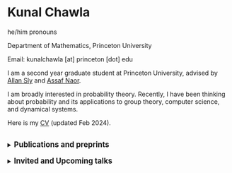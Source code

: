 <html>
    <head>
    </head>
<body>

<h1>Kunal Chawla</h1>
<p>
    he/him pronouns
</p>
<p>
    Department of Mathematics, Princeton University
</p>
<p>
    Email: kunalchawla [at] princeton [dot] edu
</p>

<p>I am a second year graduate student at Princeton University, advised
    by <a href="https://web.math.princeton.edu/~asly/">Allan Sly</a> and <a href="https://web.math.princeton.edu/~naor/">Assaf Naor</a>.
</p>
<p>
  I am broadly interested in probability theory. Recently, I have been thinking about probability and its applications to group theory, computer science, and dynamical systems. 
</p>
<p>
    Here is my <a href="Curriculum_Vitae (8).pdf">CV</a> (updated Feb 2024).
</p>
<br>

<details>
    <summary><b style="font-size: larger">Publications and preprints</b></summary>

    <ol type="1" start="11" reversed>

        <li>
            <a href="https://arxiv.org/abs/2310.18506">Random walks and superlinear divergent geodesics</a>
            (joint with Inhyeok Choi, Vivian He, and Kasra Rafi).  <em>Ergodic Theory and Dynamical Systems</em> (2023)
        </li>
    
        <li>
            <a href="https://arxiv.org/abs/2308.01877#:~:text=Let%20G%20be%20a%20finitely,Cay(G%2C%20S).">Genericity of contracting geodesics in groups</a>
                (joint with Inhyeok Choi and Giultio Tiozzo). <em>Submitted.</em>
        </li>
        
        <li>
            <a href="https://arxiv.org/abs/2209.02114">The Poisson boundary of hyperbolic groups without moment conditions</a>
                 (joint with Behrang Forghani, Joshua Frisch, and Giulio Tiozzo). <em>Annals of Probability</em> (2022)
        </li>
        <li>
            <a href="https://arxiv.org/abs/2204.06141">Effective drift estimates for random walks on graph products</a> <em>Electronic Communications in Probability</em>.
        </li>
        
    </ol>
        
</details>
<br>
<details>
    <summary><b style="font-size: larger">Invited and Upcoming talks</b></summary>
    <ul>
        <li>
            LA Probability Forum, Feb 2025
        </li>
        <li>
            Special Session on Descriptive Combinatorics, Dynamics, and Measured Group Theory, Joint Mathematics Meetings, Jan 2025
        </li>
        <li>
            IAS Group Theory Seminar, Nov 2024
        </li>
        <li>
            ENS Group Theory Seminar, Mar 2024
        </li>
        <li>
            Randomness and Geometry Seminar, Fields Institute, Feb 2024
        </li>
        <li>
            Geometry and Topology Seminar, CUNY, Nov 2023
        </li>
    </ul>
    <br>
</details>
<br>

</body>
</html>
